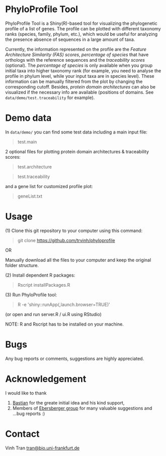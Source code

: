 # PhyloProfile Tool

PhyloProfile Tool is a Shiny(R)-based tool for visualizing the phylogenetic profile of a list of genes.
The profile can be plotted with different taxonomy ranks (species, family, phylum, etc.), which would be useful for analyzing the presence absence of sequences in a large amount of taxa.

Currently, the information represented on the profile are the *Feature Architecture Similarity (FAS) scores*, *percentage of species* that have orthologs with the reference sequences and the *traceability scores* (optional). The *percentage of species* is only available when you group initial taxa into higher taxonomy rank (for example, you need to analyse the profile in phylum level, while your input taxa are in species level). These information can be manually filtered from the plot by changing the corresponding cutoff. Besides, *protein domain architectures* can also be visualized if the necessary info are available (positions of domains. See `data/demo/test.traceability` for example).

# Demo data
In `data/demo/` you can find some test data including a main input file:
>test.main

2 optional files for plotting protein domain architectures & traceability scores:
>test.architecture

>test.traceability

and a gene list for customized profile plot:
>geneList.txt

# Usage
(1) Clone this git repository to your computer using this command:

>git clone https://github.com/trvinh/phyloprofile

OR

Manually download all the files to your computer and keep the original folder structure.

(2) Install dependent R packages:

>Rscript installPackages.R

(3) Run PhyloProfile tool:

>R -e 'shiny::runApp(,launch.browser=TRUE)'

(or open and run server.R / ui.R using RStudio)

NOTE: R and Rscript has to be installed on your machine.

# Bugs
Any bug reports or comments, suggestions are highly appreciated.

# Acknowledgement
I would like to thank
1) [Bastian](https://github.com/gedankenstuecke) for the greate initial idea and his kind support,
2) Members of [Ebersberger group](http://www.bio.uni-frankfurt.de/43045195/ak-ebersberger) for many valuable suggestions and ...bug reports :)

# Contact
Vinh Tran
tran@bio.uni-frankfurt.de
